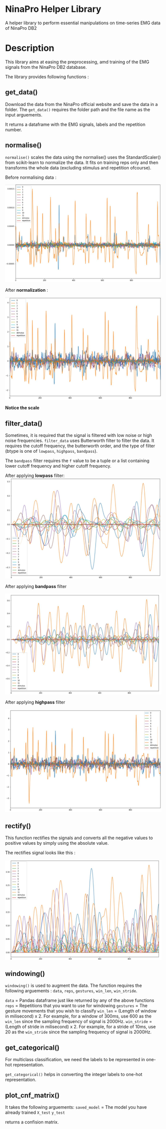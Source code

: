# NinaPro Helper Library
 A helper library to perform essential manipulations on time-series EMG data of NinaPro DB2

# Description

This library aims at easing the preprocessing, amd training of the EMG signals from the NinaPro DB2 database. 

The library provides following functions :

## get_data()

Download the data from the NinaPro official website and save the data in a folder. The `get_data()` requires the folder path and the file name as the input arguements. 

It returns a dataframe with the EMG signals, labels and the repetition number.

## normalise()

`normalise()` scales the data using the normalise() uses the StandardScaler() from scikit-learn to normalize the data. It fits on training reps only and then transforms the whole data (excluding stimulus and repetition ofcourse). 

Before normalising data :

![](https://github.com/parasgulati8/NinaPro-Helper-Library/blob/master/images/original.JPG)

After **normalization** :

![](https://github.com/parasgulati8/NinaPro-Helper-Library/blob/master/images/normalised.JPG)

**Notice the scale**

## filter_data()

Sometimes, it is required that the signal is filtered with low noise or high noise frequencies. `filter_data` uses Butterworth filter to filter the data. It requires the cutoff frequency, the butterworth order, and the type of filter (btype is one of `lowpass`, `highpass`, `bandpass`). 

The `bandpass` filter requires the `f` value to be a tuple or a list containing lower cutoff frequency and higher cutoff frequency. 

After applying **lowpass** filter:
![](https://github.com/parasgulati8/NinaPro-Helper-Library/blob/master/images/lowpass.JPG)

After applying **bandpass** filter 

![](https://github.com/parasgulati8/NinaPro-Helper-Library/blob/master/images/bandpass.JPG)

After applying **highpass** filter 

![](https://github.com/parasgulati8/NinaPro-Helper-Library/blob/master/images/highpass.JPG)

## rectify()

This function rectifies the signals and converts all the negative values to positive values by simply using the absolute value.

The rectifies signal looks like this :

![](https://github.com/parasgulati8/NinaPro-Helper-Library/blob/master/images/rectified.JPG)

## windowing()

`windowing()` is used to augment the data. The function requires the following arguements : `data`, `reps`, `gestures`, `win_len`, `win_stride`.

`data` = Pandas dataframe just like returned by any of the above functions
`reps` = Repetitions that you want to use for windowing
`gestures` = The gesture movements that you wish to classify
`win_len` = (Length of window in milisecond) x 2. For example, for a window of 300ms, use 600 as the `win_len` since the sampling frequency of signal is 2000Hz.
`win_stride` = (Length of stride in milisecond) x 2. For example, for a stride of 10ms, use 20 as the `win_stride` since the sampling frequency of signal is 2000Hz.

## get_categorical()

For multiclass classification, we need the labels to be represented in one-hot representation.

`get_categorical()` helps in converting the integer labels to one-hot representation.

## plot_cnf_matrix()

It takes the following arguements:
`saved_model` = The model you have already trained
`X_test` 
`y_test`

returns a confision matrix. 
